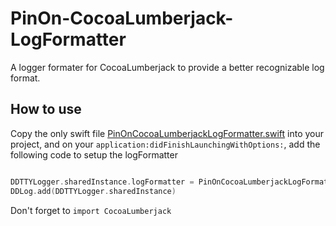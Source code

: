 # PinOn-CocoaLumberjack-LogFormatter

A logger formater for CocoaLumberjack to provide a better recognizable log format.

## How to use
Copy the only swift file [PinOnCocoaLumberjackLogFormatter.swift](https://github.com/PinOn-Inc/PinOn-CocoaLumberjack-Log-Formatter/blob/master/PinOnCocoaLumberjackLogFormatter.swift) into your project, and on your `application:didFinishLaunchingWithOptions:`, add the following code to setup the logFormatter

```swift

DDTTYLogger.sharedInstance.logFormatter = PinOnCocoaLumberjackLogFormatter()
DDLog.add(DDTTYLogger.sharedInstance)

```

Don't forget to `import CocoaLumberjack`